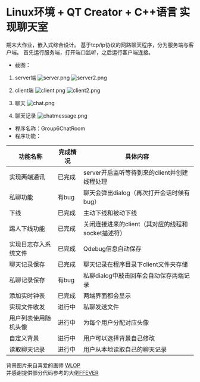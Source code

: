 # Linux环境 + QT Creator + C++语言 实现聊天室

期末大作业，嵌入式综合设计。
基于tcp/ip协议的网路聊天程序，分为服务端与客户端。
首先运行服务端，打开端口监听，之后运行客户端连接。
- 截图：
1. server端
![server.png](https://i.loli.net/2019/06/26/5d1361195eb8321904.png)
![server2.png](https://i.loli.net/2019/06/26/5d1361367ee2659092.png)

2. client端
![client.png](https://i.loli.net/2019/06/26/5d13615e14b7891738.png)
![client2.png](https://i.loli.net/2019/06/26/5d13615e2183020577.png)

3. 聊天
![chat.png](https://i.loli.net/2019/06/26/5d13618ac300c16707.png)

4. 聊天记录
![chatmessage.png](https://i.loli.net/2019/06/26/5d13618ab57d674736.png)

- 程序名称：Group6ChatRoom
- 程序功能：

| 功能名称 | 完成情况 | 具体内容 |
| ------ | ------ | ------ |
| 实现两端通讯 | 已完成 | server开启监听等待到来的client并创建线程处理 |
| 私聊功能 | 有bug | 聊天会弹出dialog（再次打开会话时候有bug） |
| 下线 | 已完成 | 主动下线和被动下线 |
| 踢人下线功能 | 已完成 | 关闭连接进来的client（其对应的线程和socket描述符） |
| 实现日志存入系统文件 | 已完成 | Qdebug信息自动保存 |
| 聊天记录保存 | 已完成 | 聊天记录在程序目录下client文件夹存储 |
| 私聊记录保存 | 有bug | 私聊dialog中敲击回车会自动保存两端记录 |
| 添加实时钟表 | 已完成 | 两端界面都会显示 |
| 实现文件收发 | 进行中 | 私聊发送文件 |
| 用户列表使用随机头像 | 进行中 | 为每个用户分配对应头像 |
| 自定义背景 | 进行中 | 用户可以选择背景自己修改 |
| 读取聊天记录 | 进行中 | 用户从本地读取自己的聊天记录 |

背景图片来自喜爱的画师 [WLOP](https://www.patreon.com/wlop)    
并感谢提供部分代码参考的大佬[FFEVER](https://github.com/FFEVER)

